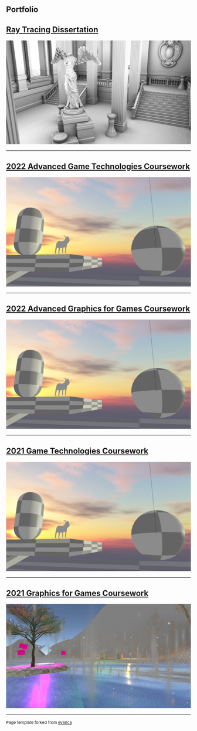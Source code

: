 ## Portfolio

## [Ray Tracing Dissertation](/dissertation)
![Sun Temple ray traced ambient occlusiom](/images/ao_sunTemple.jpg)

---

## [2022 Advanced Game Technologies Coursework](/CSC8503)
![Goat Game](/images/goat.png)

---

## [2022 Advanced Graphics for Games Coursework](/CSC8503)
![Goat Game](/images/goat.png)

---

## [2021 Game Technologies Coursework](/CSC8503)
![Goat Game](/images/goat.png)

---

## [2021 Graphics for Games Coursework](/CSC8503)
![Graphics Coursework](/images/CSC3231.png)



---
<p style="font-size:11px">Page template forked from <a href="https://github.com/evanca/quick-portfolio">evanca</a></p>
<!-- Remove above link if you don't want to attibute -->
